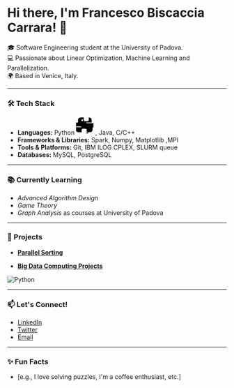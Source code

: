 # Hi there, I'm Francesco Biscaccia Carrara! 👋

🎓 Software Engineering student at the University of Padova.  
💻 Passionate about Linear Optimization, Machine Learning and Parallelization.  
🌍 Based in Venice, Italy.  

---

### 🛠️ Tech Stack
- **Languages:** Python <svg role="img" viewBox="0 0 24 24" xmlns="http://www.w3.org/2000/svg" width="40" height="40"><title>Python</title><path d="M14.254 0c1.075.002 2.44.068 3.467.165 3.09.287 3.675 1.563 3.675 3.994v2.866h-7.348v.977h10.988c.572 0 1.072.42 1.153.987.168 1.167.168 2.303 0 3.47-.081.568-.581.988-1.153.988h-2.321v2.865c0 2.627-1.17 3.87-3.675 3.994-1.903.093-3.881.39-3.881.39-.29.035-.564-.171-.563-.463v-3.34c0-.725-.614-1.346-1.34-1.346h-4.276c-.744 0-1.346.618-1.346 1.346v3.34c0 .292-.274.5-.563.464 0 0-1.971-.297-3.88-.39-2.507-.123-3.676-1.367-3.676-3.994v-2.865h7.478v-.976H.357a.976.976 0 01-1.153-.988 20.471 20.471 0 010-3.47c.081-.566.581-.987 1.153-.987h2.321V4.16c0-2.63 1.17-3.707 3.676-3.993C7.99.068 9.965.002 9.965.002c.294-.01.563.176.563.465v3.334c0 .726.614 1.34 1.346 1.34h4.276c.744 0 1.346-.615 1.346-1.34V.466c0-.29.269-.474.563-.465zM8.458 2.666a1.188 1.188 0 00-1.187 1.187 1.187 1.187 0 001.187 1.187 1.188 1.188 0 001.187-1.187 1.188 1.188 0 00-1.187-1.187zM15.54 19.824a1.188 1.188 0 00-1.187 1.187 1.188 1.188 0 001.187 1.187 1.188 1.188 0 001.187-1.187 1.188 1.188 0 00-1.187-1.187z"/></svg>
, Java, C/C++
- **Frameworks & Libraries:** Spark, Numpy, Matplotlib ,MPI
- **Tools & Platforms:** Git, IBM ILOG CPLEX, SLURM queue
- **Databases:** MySQL, PostgreSQL

---

### 📚 Currently Learning
- *Advanced Algorithm Design*
- *Game Theory*
- *Graph Analysis*
  as courses at University of Padova
---

### 🚀 Projects
- **[Parallel Sorting](https://github.com/yourusername/project1)**  
  
- **[Big Data Computing Projects](https://github.com/yourusername/project2)**  

![Python](https://img.shields.io/badge/Python-3776AB?style=for-the-badge&logo=python&logoColor=white)

---

### 📫 Let's Connect!
- [LinkedIn](https://www.linkedin.com/in/yourusername)
- [Twitter](https://twitter.com/yourusername)
- [Email](mailto:your.email@domain.com)

---

### ✨ Fun Facts
- [e.g., I love solving puzzles, I'm a coffee enthusiast, etc.]
